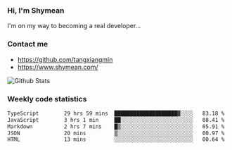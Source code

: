 ### Hi, I'm Shymean

I'm on my way to becoming a real developer...

### Contact me

- <https://github.com/tangxiangmin>
- <https://www.shymean.com/>

![Github Stats](https://github-readme-stats.vercel.app/api?username=tangxiangmin&show_icons=true&theme=dark)


###  Weekly code statistics

<!--START_SECTION:waka-->

```txt
TypeScript        29 hrs 59 mins  ████████████████████▓░░░░   83.18 %
JavaScript        3 hrs 1 min     ██░░░░░░░░░░░░░░░░░░░░░░░   08.41 %
Markdown          2 hrs 7 mins    █▒░░░░░░░░░░░░░░░░░░░░░░░   05.91 %
JSON              20 mins         ▒░░░░░░░░░░░░░░░░░░░░░░░░   00.97 %
HTML              13 mins         ░░░░░░░░░░░░░░░░░░░░░░░░░   00.64 %
```

<!--END_SECTION:waka-->